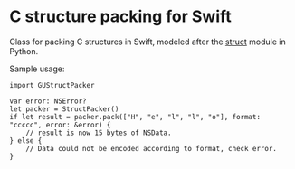 # C structure packing for Swift

Class for packing C structures in Swift, modeled after the [struct](https://docs.python.org/2/library/struct.html) module in Python.

Sample usage:

    import GUStructPacker
    
    var error: NSError?
    let packer = StructPacker()
    if let result = packer.pack(["H", "e", "l", "l", "o"], format: "ccccc", error: &error) {
        // result is now 15 bytes of NSData.
    } else {
        // Data could not be encoded according to format, check error.
    }
